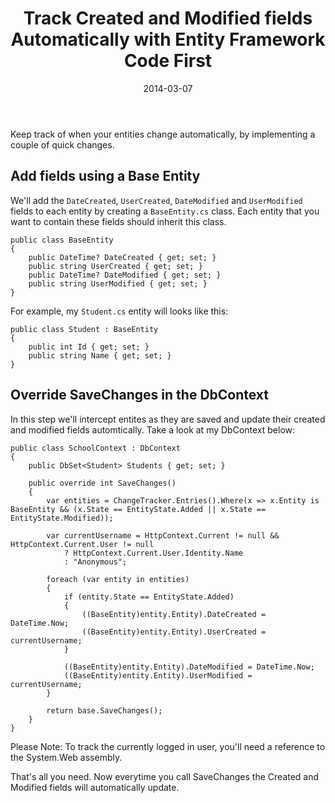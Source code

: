 ﻿---
title: Track Created and Modified fields Automatically with Entity Framework Code First
date: 2014-03-07
layout: post
published: true
---

Keep track of when your entities change automatically, by implementing a couple of quick changes.

## Add fields using a Base Entity
We'll add the `DateCreated`, `UserCreated`, `DateModified` and `UserModified` fields to each entity by creating a `BaseEntity.cs` class. Each entity that you want to contain these fields should inherit this class.

    public class BaseEntity
    {
        public DateTime? DateCreated { get; set; }
        public string UserCreated { get; set; }
        public DateTime? DateModified { get; set; }
        public string UserModified { get; set; }
    }

For example, my `Student.cs` entity will looks like this:

    public class Student : BaseEntity
    {
        public int Id { get; set; }
        public string Name { get; set; }
    }

## Override SaveChanges in the DbContext
In this step we'll intercept entites as they are saved and update their created and modified fields automtically. Take a look at my DbContext below:

    public class SchoolContext : DbContext
    {
        public DbSet<Student> Students { get; set; }

        public override int SaveChanges()
        {
            var entities = ChangeTracker.Entries().Where(x => x.Entity is BaseEntity && (x.State == EntityState.Added || x.State == EntityState.Modified));

            var currentUsername = HttpContext.Current != null && HttpContext.Current.User != null
                ? HttpContext.Current.User.Identity.Name
                : "Anonymous";

            foreach (var entity in entities)
            {
                if (entity.State == EntityState.Added)
                {
                    ((BaseEntity)entity.Entity).DateCreated = DateTime.Now;
                    ((BaseEntity)entity.Entity).UserCreated = currentUsername;
                }

                ((BaseEntity)entity.Entity).DateModified = DateTime.Now;
                ((BaseEntity)entity.Entity).UserModified = currentUsername;
            }

            return base.SaveChanges();
        }
    }

Please Note: To track the currently logged in user, you'll need a reference to the System.Web assembly.

That's all you need. Now everytime you call SaveChanges the Created and Modified fields will automatically update.